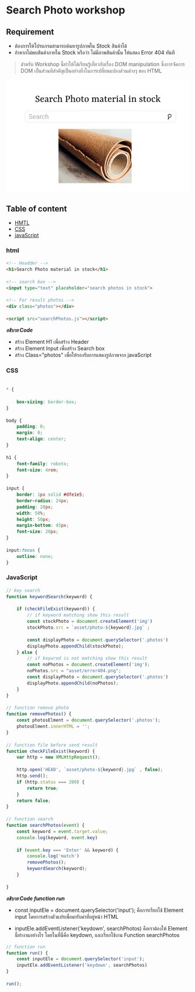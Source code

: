 # Search Photo workshop

## Requirement

* ต้องการให้โปรแกรมสามารถค้นหารูปภาพใน Stock สินค้าได้
* ถ้าหากไม่พบสินค้าภายใน Stock หรือว่า ไม่มีภาพสินค้านั้น ให้แสดง Error 404 ทันที

> สำหรับ Workshop นี้ทำให้ได้เรียนรู้เกี่ยวกับเรื่อง DOM manipulation ซึ่งการจัดการ DOM เป็นส่วนทีสำคัญเป็นอย่างยิ่งในการเปลี่ยนแปลงส่วนต่างๆ ของ HTML

![Picture](asset/project.png)

## Table of content

* [HMTL](#html)
* [CSS](#css)
* [javaScript](#javaScript)

### html

``` html
<!-- Headder -->
<h1>Search Photo material in stock</h1>

<!-- search box -->
<input type="text" placeholder="search photos in stock">

<!-- For result photos -->
<div class="photos"></div>

<script src="searchPhotos.js"></script>
```

***อธิบาย Code***

* สร้าง Element H1 เพื่อสร้าง Header
* สร้าง Element Input เพื่อสร้าง Search box
* สร้าง Class="photos" เพื่อให้รองรับการแสดงรูปภาพจาก javaScript

### CSS

``` css

* {

    box-sizing: border-box;
}

body {
    padding: 0;
    margin: 0;
    text-align: center;
}

h1 {
    font-family: roboto;
    font-size: 4rem;
}

input {
    border: 1px solid #dfe1e5;
    border-radius: 24px;
    padding: 20px;
    width: 50%;
    height: 50px;
    margin-bottom: 45px;
    font-size: 20px;
}

input:focus {
    outline: none;
}
```

### JavaScript

``` js
// key search
function keywordSearch(keyword) {

    if (checkFileExist(keyword)) {
        // if keyword matching show this result
        const stockPhoto = document.createElement('img')
        stockPhoto.src = `asset/photo-${keyword}.jpg` ;

        const displayPhoto = document.querySelector('.photos')
        displayPhoto.appendChild(stockPhoto);
    } else {
        // if keywrod is not matching show this result
        const noPhotos = document.createElement('img');
        noPhotos.src = "asset/error404.png";
        const displayPhoto = document.querySelector('.photos')
        displayPhoto.appendChild(noPhotos);
    }
}

// function remove photo
function removePhotos() {
    const photosElment = document.querySelector('.photos');
    photosElment.innerHTML = '';
}

// function file before send result
function checkFileExist(keyword) {
    var http = new XMLHttpRequest();

    http.open('HEAD', `asset/photo-${keyword}.jpg` , false);
    http.send();
    if (http.status === 200) {
        return true;
    }
    return false;
}

// function search
function searchPhotos(event) {
    const keyword = event.target.value;
    console.log(keyword, event.key)

    if (event.key === 'Enter' && keyword) {
        console.log('match')
        removePhotos();
        keywordSearch(keyword);
    }

}
```

***อธิบาย Code function run***

* const inputEle = document.querySelector('input'); คือการเรียกใช้ Element input โดยการสร้างตัวแปรเพื่อมารับค่าที่อยู่หน้า HTML

* inputEle.addEventListener('keydown', searchPhotos) คือเราต้องให้ Element นี้ทำงานอย่างไร โดยในที่นี่คือ keydown, และเรียกใช้งาน Function searchPhotos

```js
// function run
function run() {
    const inputEle = document.querySelector('input');
    inputEle.addEventListener('keydown', searchPhotos)
}

run();
```
